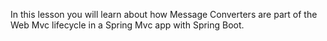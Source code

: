In this lesson you will learn about how Message Converters are part of the Web Mvc lifecycle in a Spring Mvc app with Spring Boot.
